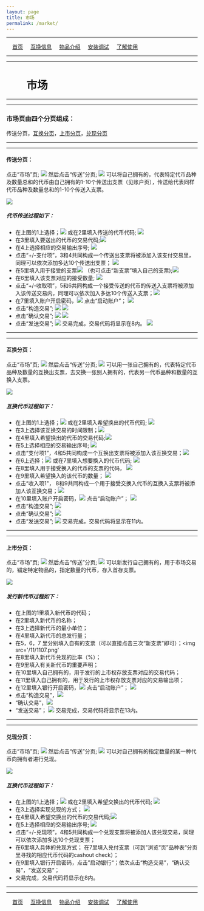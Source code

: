 ```yaml
---
layout: page
title: 市场
permalink: /market/
---
```

---

&#160;&#160;&#160; [首页](https://ubarterchain.github.io/) &#160;&#160;&#160; [互换信息](/info/) &#160;&#160;&#160; [物品介绍](/list/) &#160;&#160;&#160;  [安装调试](/install/) &#160;&#160;&#160;  [了解使用](/learn/) 

---
---

# &#160;&#160;&#160; &#160;&#160;&#160; 市场 #

---
---

### 市场页由四个分页组成：  ###
传送分页，[互换分页](/market.md#互换分页)，[上市分页](/market.md#上市分页)，[兑现分页](/market.md#兑现分页)

---
---

#### 传送分页： ####
点击“市场”页; <img src='/11/1101.png'> 然后点击“传送”分页; <img src='/11/1102.png'>
可以将自己拥有的，代表特定代币品种及数量总和的代币由自己拥有的1-10个传送出支票（见账户页），传送给代表同样代币品种及数量总和的1-10个传送入支票。

<div class='fig figcenter fighighlight'>
  <img src='/41.png'>
</div>

##### 代币传送过程如下： #####
- 在上图的1上选择；<img src='/11/1103.png'> 或在2里填入传送的代币代码; <img src='/11/11031.png'>
- 在3里填入要送出的代币的交易代码;<img src='/11/1104.png'> 
- 在4上选择相应的交易输出序号;  <img src='/11/1105.png'> 
- 点击“+/-支付项”，3和4共同构成一个传送出支票将被添加入该支付交易里，同理可以依次添加多达10个传送出支票； <img src='/11/1106.png'> 
- 在5里填入用于接受的支票<img src='/11/1108.png'> （也可点击“新支票”填入自己的支票);<img src='/11/1107.png'> 
- 在6里填入该支票对应的接受数量;  <img src='/11/1109.png'> 
- 点击“+/-收取项”，5和6共同构成一个接受传送的代币的传送入支票将被添加入该传送交易内，同理可以依次加入多达10个传送入支票；<img src='/11/1110.png'> 
- 在7里填入账户开启密码，<img src='/11/1111.png'>  点击“启动账户”； <img src='/11/1112.png'> 
- 点击“构造交易”; <img src='/11/1113.png'>    <img src='/11/1114.png'>
- 点击“确认交易”; <img src='/11/1115.png'>    <img src='/11/1116.png'> 
- 点击“发送交易”; <img src='/11/1117.png'> 交易完成，交易代码将显示在8内。  <img src='/11/1118.png'>
                     
---
---
#### 互换分页： ####
点击“市场”页; <img src='/11/1101.png'> 然后点击“传送”分页; <img src='/12/1200.png'>
可以用一张自己拥有的，代表特定代币品种及数量的互换出支票，去交换一张别人拥有的，代表另一代币品种和数量的互换入支票。

<div class='fig figcenter fighighlight'>
  <img src='/42.png'>
</div>

##### 互换代币过程如下： #####
- 在上图的1上选择；<img src='/11/1103.png'> 或在2里填入希望换出的代币代码; <img src='/11/11031.png'> 
- 在3上选择该互换交易的时间限制；<img src='/12/1201.png'>
- 在4里填入希望换出的代币的交易代码;<img src='/11/1104.png'> 
- 在5上选择相应的交易输出序号;  <img src='/11/1105.png'>
- 点击“支付项1”，4和5共同构成一个互换出支票将被添加入该互换交易；<img src='/12/1202.png'>
- 在6上选择；<img src='/11/1103.png'> 或在7里填入想要换入的代币代码; <img src='/11/11031.png'>
- 在8里填入用于接受换入的代币的支票的代码，  <img src='/11/1108.png'> 
- 在9里填入希望换入的该代币的数量； <img src='/11/1109.png'> 
- 点击“收入项1"， 8和9共同构成一个用于接受交换入代币的互换入支票将被添加人该互换交易；<img src='/12/1203.png'>
- 在10里填入账户开启密码，<img src='/11/1111.png'>  点击“启动账户”； <img src='/11/1112.png'> 
- 点击“构造交易”; <img src='/11/1113.png'>    
- 点击“确认交易”; <img src='/11/1115.png'>    
- 点击“发送交易”; <img src='/11/1117.png'> 交易完成，交易代码将显示在11内。 

---
---

#### 上市分页： ####
点击“市场”页; <img src='/11/1101.png'> 然后点击“传送”分页; <img src='/13/1300.png'>
可以新发行自己拥有的，用于市场交易的，锚定特定物品的，指定数量的代币，存入首存支票。

<div class='fig figcenter fighighlight'>
  <img src='/43.png'>
</div>

##### 发行新代币过程如下： #####
- 在上图的1里填入新代币的代码；
- 在2里填入新代币的名称；
- 在3上选择新代币的最小单位；
- 在4里填入新代币的总发行量；
- 在5，6，7 里分别填入自有的支票（可以直接点击三次“新支票”即可）；<img src='/11/1107.png'
- 在8里填入新代币兑现的比率（%）；
- 在9里填入有关新代币的重要声明；
- 在10里填入自己拥有的，用于发行的上市权存放支票对应的交易代码；
- 在11里填入自己拥有的，用于发行的上市权存放支票对应的交易输出项；                        
- 在12里填入银行开启密码，<img src='/11/1111.png'>  点击“启动账户”； <img src='/11/1112.png'> 
- 点击“构造交易”，<img src='/11/1113.png'>    
- “确认交易”，<img src='/11/1115.png'>    
- “发送交易”； <img src='/11/1117.png'> 交易完成，交易代码将显示在13内。               

---
---

#### 兑现分页： ####
点击“市场”页; <img src='/11/1101.png'> 然后点击“传送”分页; <img src='/14/1400.png'>
可以对自己拥有的指定数量的某一种代币向拥有者进行兑现。

<div class='fig figcenter fighighlight'>
  <img src='/44.png'>
</div>

##### 互换代币过程如下： #####
- 在上图的1上选择；<img src='/11/1103.png'> 或在2里填入希望交换出的代币代码; <img src='/11/11031.png'> 
- 在3上选择实现兑现的方式； <img src='/14/1401.png'>
- 在4里填入希望交换出的代币的交易代码;<img src='/11/1104.png'> 
- 在5上选择相应的交易输出序号;  <img src='/11/1105.png'>
- 点击“+/-兑现项”，4和5共同构成一个兑现支票将被添加人该兑现交易，同理可以依次添加多达10个兑现支票；
- 在6里填入具体的兑现方式； 在7里填入兑付支票（可到"浏览“页”品种表“分页里寻找的相应代币代码的cashout check）；
- 在9里填入银行开启密码，点击”启动银行“；依次点击“构造交易”，“确认交易”，“发送交易”；
- 交易完成，交易代码将显示在8内。
                   
---
---

&#160;&#160;&#160; [首页](https://ubarterchain.github.io/) &#160;&#160;&#160; [互换信息](/info/) &#160;&#160;&#160; [物品介绍](/list/) &#160;&#160;&#160;  [安装调试](/install/) &#160;&#160;&#160;  [了解使用](/learn/) 
